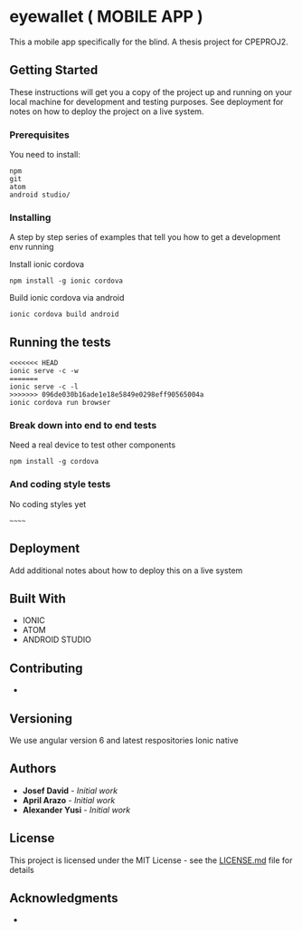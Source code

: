 # eyewallet ( MOBILE APP )

This a mobile app specifically for the blind. A thesis project for CPEPROJ2.

## Getting Started

These instructions will get you a copy of the project up and running on your local machine for development and testing purposes. See deployment for notes on how to deploy the project on a live system.

### Prerequisites

You need to install:

```
npm
git
atom
android studio/
```

### Installing

A step by step series of examples that tell you how to get a development env running

Install ionic cordova

```
npm install -g ionic cordova
```

Build ionic cordova via android

```
ionic cordova build android
```


## Running the tests

```
<<<<<<< HEAD
ionic serve -c -w
=======
ionic serve -c -l
>>>>>>> 096de030b16ade1e18e5849e0298eff90565004a
ionic cordova run browser
```

### Break down into end to end tests

Need a real device to test other components

```
npm install -g cordova
```

### And coding style tests

No coding styles yet

```
~~~~
```

## Deployment

Add additional notes about how to deploy this on a live system

## Built With

* IONIC
* ATOM
* ANDROID STUDIO

## Contributing

*

## Versioning

We use angular version 6 and latest respositories
Ionic native

## Authors

* **Josef David** - *Initial work*
* **April Arazo** - *Initial work*
* **Alexander Yusi** - *Initial work*

## License

This project is licensed under the MIT License - see the [LICENSE.md](LICENSE.md) file for details

## Acknowledgments

*

